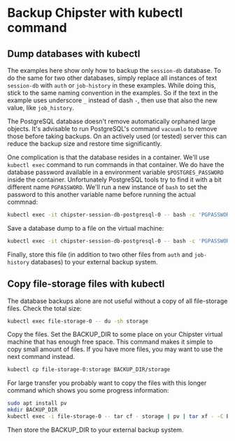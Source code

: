 # Backup Chipster with kubectl command
## Dump databases with kubectl

The examples here show only how to backup the `session-db` database. To do the same for two other databases, simply replace all instances of text `session-db` with `auth` or `job-history` in these examples. While doing this, stick to the same naming convention in the examples. So if the text in the example uses underscore `_` instead of dash `-`, then use that also the new value, like `job_history`.

The PostgreSQL database doesn't remove automatically orphaned large objects. It's advisable to run PostgreSQL's command `vacuumlo` to remove those before taking backups. On an actively used (or tested) server this can reduce the backup size and restore time significantly.

One complication is that the database resides in a container. We'll use `kubectl exec` command to run commands in that container. We do have the database password available in a environment variable `$POSTGRES_PASSWORD` inside the container. Unfortunately PostgreSQL tools try to find it with a bit different name `PGPASSWORD`. We'll run a new instance of `bash` to set the password to this another variable name before running the actual commnad:

```bash
kubectl exec -it chipster-session-db-postgresql-0 -- bash -c 'PGPASSWORD=$POSTGRES_PASSWORD vacuumlo -U postgres session_db_db'
```

Save a database dump to a file on the virtual machine:

```bash
kubectl exec -it chipster-session-db-postgresql-0 -- bash -c 'PGPASSWORD=$POSTGRES_PASSWORD pg_dump --clean -U postgres session_db_db' > session-db.sql
```

Finally, store this file (in addition to two other files from `auth` and `job-history` databases) to your external backup system.

## Copy file-storage files with kubectl

The database backups alone are not useful without a copy of all file-storage files. Check the total size:

```bash
kubectl exec file-storage-0 -- du -sh storage
```

Copy the files. Set the BACKUP_DIR to some place on your Chipster virtual machine that has enough free space. This command makes it simple to copy small amount of files. If you have more files, you may want to use the next command instead.

```bash
kubectl cp file-storage-0:storage BACKUP_DIR/storage
```

For large transfer you probably want to copy the files with this longer command which shows you some progress information:

```bash
sudo apt install pv
mkdir BACKUP_DIR
kubectl exec -i file-storage-0 -- tar cf - storage | pv | tar xf - -C BACKUP_DIR
```

Then store the BACKUP_DIR to your external backup system.
